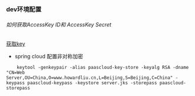 ### dev环境配置

###### 如何获取AccessKey ID和 AccessKey Secret

[获取key](https://help.aliyun.com/knowledge_detail/38738.html)

+ spring cloud 配置非对称加密
````
    keytool -genkeypair -alias paascloud-key-store -keyalg RSA -dname "CN=Web Server,OU=China,O=www.howardliu.cn,L=Beijing,S=Beijing,C=China" -keypass paascloud-keypass -keystore server.jks -storepass paascloud-storepass
````